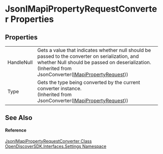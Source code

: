 # JsonIMapiPropertyRequestConverter Properties




## Properties
<table>
<tr>
<td>HandleNull</td>
<td>Gets a value that indicates whether null should be passed to the converter on serialization, and whether Null should be passed on deserialization.<br />(Inherited from JsonConverter(<a href="dcf42947-4236-4ac8-3e63-1b334778cbac">IMapiPropertyRequest</a>))</td></tr>
<tr>
<td>Type</td>
<td>Gets the type being converted by the current converter instance.<br />(Inherited from JsonConverter(<a href="dcf42947-4236-4ac8-3e63-1b334778cbac">IMapiPropertyRequest</a>))</td></tr>
</table>

## See Also


#### Reference
<a href="f8eb0a02-f2c2-6a73-8910-34277ff77256">JsonIMapiPropertyRequestConverter Class</a>  
<a href="a1516a26-c3bc-5b32-80d1-92d32506d831">OpenDiscoverSDK.Interfaces.Settings Namespace</a>  
